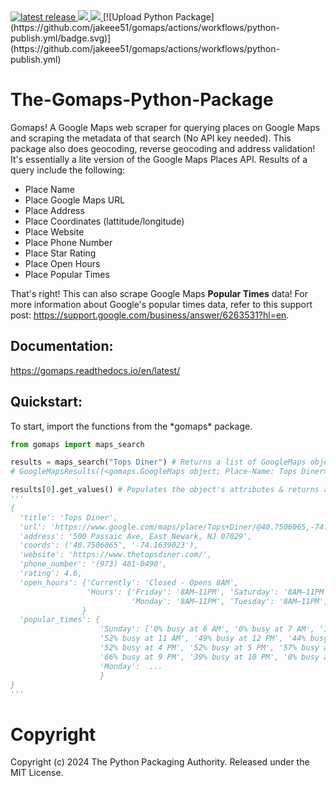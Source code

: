 <a href="https://pypi.org/project/gomaps">
  <img src="https://img.shields.io/pypi/v/gomaps.svg" alt="latest release" />
</a>

<a href="https://pepy.tech/project/gomaps">
  <img src="https://static.pepy.tech/badge/gomaps" />
</a>

<a href="https://gomaps.readthedocs.io/en/latest/">
  <img src="https://readthedocs.org/projects/gomaps/badge/" />
</a>
[![Upload Python Package](https://github.com/jakeee51/gomaps/actions/workflows/python-publish.yml/badge.svg)](https://github.com/jakeee51/gomaps/actions/workflows/python-publish.yml)

# The-Gomaps-Python-Package

Gomaps! A Google Maps web scraper for querying places on Google Maps and scraping the metadata of that search (No API key needed). This package also does geocoding, reverse geocoding and address validation! It's essentially a lite version of the Google Maps Places API. Results of a query include the following:

* Place Name
* Place Google Maps URL
* Place Address
* Place Coordinates (lattitude/longitude)
* Place Website
* Place Phone Number
* Place Star Rating
* Place Open Hours
* Place Popular Times

That's right! This can also scrape Google Maps __Popular Times__ data!
For more information about Google's popular times data, refer to this support post: https://support.google.com/business/answer/6263531?hl=en.

<h2><b>Documentation:</b></h2>
<a href="https://gomaps.readthedocs.io/en/latest/">https://gomaps.readthedocs.io/en/latest/</a>

<h2><b>Quickstart:</b></h2>
To start, import the functions from the *gomaps* package.

```python
from gomaps import maps_search

results = maps_search("Tops Diner") # Returns a list of GoogleMaps objects
# GoogleMapsResults([<gomaps.GoogleMaps object; Place-Name: Tops Diner>])

results[0].get_values() # Populates the object's attributes & returns a dictionary
'''
{
  'title': 'Tops Diner',
  'url': 'https://www.google.com/maps/place/Tops+Diner/@40.7506065,-74.1639023,17z/data=!4m2!3m1!1s0x89c2547b4ec3235b:0x7342f11f69197f92!8m2!3d40.7506065!4d-74.1639023',
  'address': '500 Passaic Ave, East Newark, NJ 07029',
  'coords': ('40.7506065', '-74.1639023'),
  'website': 'https://www.thetopsdiner.com/',
  'phone_number': '(973) 481-0490',
  'rating': 4.6,
  'open_hours': {'Currently': 'Closed - Opens 8AM',
                 'Hours': {'Friday': '8AM–11PM', 'Saturday': '8AM–11PM', 'Sunday': '8AM–11PM',
                           'Monday': '8AM–11PM', 'Tuesday': '8AM–11PM', 'Wednesday': '8AM–11PM', 'Thursday': '8AM–11PM'}
                }
  'popular_times': {
                    'Sunday': ['0% busy at 6 AM', '0% busy at 7 AM', '19% busy at 8 AM', '35% busy at 9 AM', '48% busy at 10 AM',
                    '52% busy at 11 AM', '49% busy at 12 PM', '44% busy at 1 PM', '45% busy at 2 PM', '49% busy at 3 PM',
                    '52% busy at 4 PM', '52% busy at 5 PM', '57% busy at 6 PM', '70% busy at 7 PM', '78% busy at 8 PM',
                    '66% busy at 9 PM', '39% busy at 10 PM', '0% busy at 11 PM'], 
                    'Monday':  ...
                    }
}
'''
```

# Copyright
Copyright (c) 2024 The Python Packaging Authority. Released under the MIT License.
